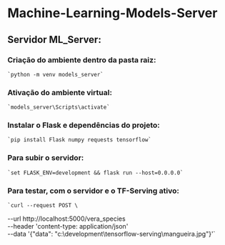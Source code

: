 # Machine-Learning-Models-Server

## Servidor ML_Server:

### Criação do ambiente dentro da pasta raiz:

	`python -m venv models_server`

### Ativação do ambiente virtual:
	
	`models_server\Scripts\activate`
	
### Instalar o Flask e dependências do projeto:

	`pip install Flask numpy requests tensorflow`
	
### Para subir o servidor:

	`set FLASK_ENV=development && flask run --host=0.0.0.0`

### Para testar, com o servidor e o TF-Serving ativo:

	`curl --request POST \
  --url http://localhost:5000/vera_species \
  --header 'content-type: application/json' \
  --data '{"data": "c:\\development\\tensorflow-serving\\mangueira.jpg"}'`